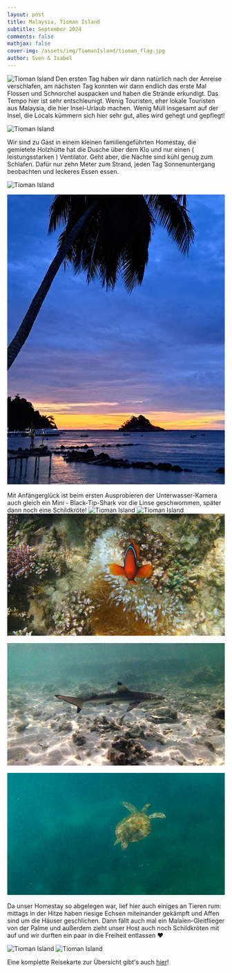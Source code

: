 ```yaml
---
layout: post
title: Malaysia, Tioman Island
subtitle: September 2024
comments: false
mathjax: false
cover-img: /assets/img/TiomanIsland/tioman_flag.jpg
author: Sven & Isabel
---
```


![Tioman Island](/assets/img/TiomanIsland/tioman_1.jpg)
Den ersten Tag haben wir dann natürlich nach der Anreise verschlafen, am nächsten Tag konnten wir dann endlich das erste Mal Flossen und Schnorchel auspacken und haben die Strände erkundigt. Das Tempo hier ist sehr entschleunigt. Wenig Touristen, eher lokale Touristen aus Malaysia, die hier Insel-Urlaub machen. Wenig Müll insgesamt auf der Insel, die Locals kümmern sich hier sehr gut, alles wird gehegt und gepflegt!

![Tioman Island](/assets/img/TiomanIsland/tioman_2.jpg)

Wir sind zu Gast in einem kleinen familiengeführten Homestay, die gemietete Holzhütte hat die Dusche über dem Klo und nur einen ( leistungsstarken ) Ventilator. Geht aber, die Nächte sind kühl genug zum Schlafen. Dafür nur zehn Meter zum Strand, jeden Tag Sonnenuntergang beobachten und leckeres Essen essen.

![Tioman Island](/assets/img/TiomanIsland/tioman_4.jpg)

![Tioman Island](/assets/img/TiomanIsland/tioman_3.jpg)

Mit Anfängerglück ist beim ersten Ausprobieren der Unterwasser-Kamera auch gleich ein Mini - Black-Tip-Shark vor die Linse geschwommen, später dann noch eine Schildkröte!
![Tioman Island](/assets/img/TiomanIsland/tioman_11.jpg)
![Tioman Island](/assets/img/TiomanIsland/tioman_10.jpg)
![Tioman Island](/assets/img/TiomanIsland/tioman_9.jpg)

![Tioman Island](/assets/img/TiomanIsland/tioman_6.jpg)

![Tioman Island](/assets/img/TiomanIsland/tioman_7.jpg)

Da unser Homestay so abgelegen war, lief hier auch einiges an Tieren rum: mittags in der Hitze haben riesige Echsen miteinander gekämpft und Affen sind um die Häuser geschlichen.
Dann fällt auch mal ein Malaien-Gleitflieger von der Palme und außerdem zieht unser Host auch noch Schildkröten mit auf und wir durften ein paar in die Freiheit entlassen ❤️

![Tioman Island](/assets/img/TiomanIsland/tioman_5.jpg)
![Tioman Island](/assets/img/TiomanIsland/tioman_8.jpg)

Eine komplette Reisekarte zur Übersicht gibt's auch [hier](https://sven-vm.github.io/map/)!
